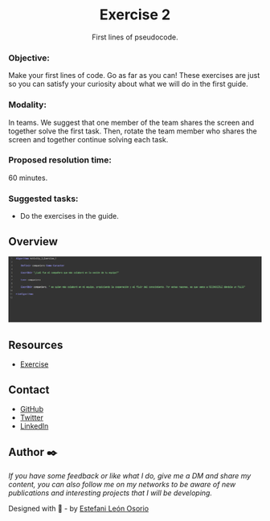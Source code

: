 <h1 align="center">Exercise 2</h1>

<div align="center">
First lines of pseudocode.
</div>

<!-- OBJECTIVE -->

### Objective:

Make your first lines of code. Go as far as you can! These exercises are just so you can satisfy your curiosity about what we will do in the first guide.

<!-- MODALITY -->

### Modality:

In teams. We suggest that one member of the team shares the screen and together solve the first task. Then, rotate the team member who shares the screen and together continue solving each task.

<!-- PROPOSED RESOLUTION TIME -->

### Proposed resolution time:

60 minutes.

<!-- SUGGESTED TASKS -->

### Suggested tasks:

- Do the exercises in the guide.

<!-- OVERVIEW -->

## Overview

![screenshot](https://github.com/EstefaniLeon/Back-end-with-Java-Globant-University/blob/main/Class%201/Activity%203/Exercise%202/2.PNG)

<!-- RESOURCES -->

## Resources

- [Exercise](https://github.com/EstefaniLeon/Back-end-with-Java-Globant-University/blob/main/Class%201/Activity%203/Exercise%202/Activity_3_Exercise_2.psc)

<!-- CONTACT -->

## Contact

- [GitHub](https://github.com/EstefaniLeon)
- [Twitter](https://twitter.com/Esleos1)
- [LinkedIn](https://www.linkedin.com/in/estefani-leon-osorio-34a56a244/)

<!-- FOOTER -->

## Author ✒️

_If you have some feedback or like what I do, give me a DM and share my content, you can also follow me on my networks to be aware of new publications and interesting projects that I will be developing._

Designed with 💖 - by [Estefani León Osorio](https://github.com/EstefaniLeon)
